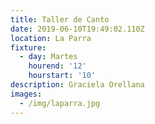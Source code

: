 ```yaml
---
title: Taller de Canto
date: 2019-06-10T19:49:02.110Z
location: La Parra
fixture:
  - day: Martes
    hourend: '12'
    hourstart: '10'
description: Graciela Orellana
images:
  - /img/laparra.jpg
---
```


